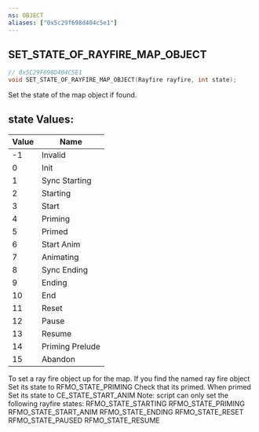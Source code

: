 ```yaml
---
ns: OBJECT
aliases: ["0x5c29f698d404c5e1"]
---
```

## SET_STATE_OF_RAYFIRE_MAP_OBJECT

```c
// 0x5C29F698D404C5E1
void SET_STATE_OF_RAYFIRE_MAP_OBJECT(Rayfire rayfire, int state);
```

Set the state of the map object if found.

## state Values:
| Value | Name |
| --- | --- |
| -1 | Invalid |
| 0 | Init |
| 1 | Sync Starting |
| 2 | Starting |
| 3 | Start |
| 4 | Priming |
| 5 | Primed |
| 6 | Start Anim |
| 7 | Animating |
| 8 | Sync Ending |
| 9 | Ending |
| 10 | End |
| 11 | Reset |
| 12 | Pause |
| 13 | Resume |
| 14 | Priming Prelude |
| 15 | Abandon |


To set a ray fire object up for the map. If you find the named ray fire object Set its state to RFMO_STATE_PRIMING Check that its primed. When primed Set its state to CE_STATE_START_ANIM Note: script can only set the following rayfire states: RFMO_STATE_STARTING RFMO_STATE_PRIMING RFMO_STATE_START_ANIM RFMO_STATE_ENDING RFMO_STATE_RESET RFMO_STATE_PAUSED RFMO_STATE_RESUME

